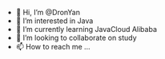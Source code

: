 - 👋 Hi, I’m @DronYan
- 👀 I’m interested in Java
- 🌱 I’m currently learning JavaCloud Alibaba
- 💞️ I’m looking to collaborate on study
- 📫 How to reach me ...

<!---
DronYan/DronYan is a ✨ special ✨ repository because its `README.md` (this file) appears on your GitHub profile.
You can click the Preview link to take a look at your changes.
--->
